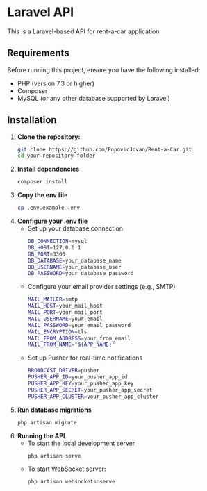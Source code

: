 # Laravel API

This is a Laravel-based API for rent-a-car application

## Requirements

Before running this project, ensure you have the following installed:

- PHP (version 7.3 or higher)
- Composer
- MySQL (or any other database supported by Laravel)

## Installation

1. **Clone the repository:**
   ```bash
   git clone https://github.com/PopovicJovan/Rent-a-Car.git
   cd your-repository-folder

2. **Install dependencies**
    ```bash
   composer install
3. **Copy the env file**
   ```bash
   cp .env.example .env
4. **Configure your .env file**
   - Set up your database connection
        ```bash
        DB_CONNECTION=mysql
        DB_HOST=127.0.0.1
        DB_PORT=3306
        DB_DATABASE=your_database_name
        DB_USERNAME=your_database_user
        DB_PASSWORD=your_database_password
   - Configure your email provider settings (e.g., SMTP)
        ```bash
        MAIL_MAILER=smtp
        MAIL_HOST=your_mail_host
        MAIL_PORT=your_mail_port
        MAIL_USERNAME=your_email
        MAIL_PASSWORD=your_email_password
        MAIL_ENCRYPTION=tls
        MAIL_FROM_ADDRESS=your_from_email
        MAIL_FROM_NAME="${APP_NAME}"
   - Set up Pusher for real-time notifications
        ```bash
        BROADCAST_DRIVER=pusher
        PUSHER_APP_ID=your_pusher_app_id
        PUSHER_APP_KEY=your_pusher_app_key
        PUSHER_APP_SECRET=your_pusher_app_secret
        PUSHER_APP_CLUSTER=your_pusher_app_cluster
5. **Run database migrations**
    ```bash
   php artisan migrate
6. **Running the API**
   - To start the local development server
     ```bash
     php artisan serve
   - To start WebSocket server:
     ```bash
     php artisan websockets:serve

